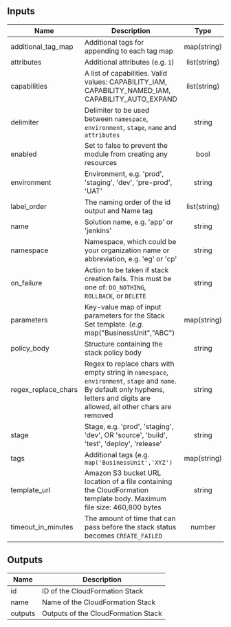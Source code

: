 ## Inputs

| Name | Description | Type | Default | Required |
|------|-------------|:----:|:-----:|:-----:|
| additional_tag_map | Additional tags for appending to each tag map | map(string) | `<map>` | no |
| attributes | Additional attributes (e.g. `1`) | list(string) | `<list>` | no |
| capabilities | A list of capabilities. Valid values: CAPABILITY_IAM, CAPABILITY_NAMED_IAM, CAPABILITY_AUTO_EXPAND | list(string) | `<list>` | no |
| delimiter | Delimiter to be used between `namespace`, `environment`, `stage`, `name` and `attributes` | string | `-` | no |
| enabled | Set to false to prevent the module from creating any resources | bool | `true` | no |
| environment | Environment, e.g. 'prod', 'staging', 'dev', 'pre-prod', 'UAT' | string | `` | no |
| label_order | The naming order of the id output and Name tag | list(string) | `<list>` | no |
| name | Solution name, e.g. 'app' or 'jenkins' | string | - | yes |
| namespace | Namespace, which could be your organization name or abbreviation, e.g. 'eg' or 'cp' | string | `` | no |
| on_failure | Action to be taken if stack creation fails. This must be one of: `DO_NOTHING`, `ROLLBACK`, or `DELETE` | string | `ROLLBACK` | no |
| parameters | Key-value map of input parameters for the Stack Set template. (_e.g._ map("BusinessUnit","ABC") | map(string) | `<map>` | no |
| policy_body | Structure containing the stack policy body | string | `` | no |
| regex_replace_chars | Regex to replace chars with empty string in `namespace`, `environment`, `stage` and `name`. By default only hyphens, letters and digits are allowed, all other chars are removed | string | `/[^a-zA-Z0-9-]/` | no |
| stage | Stage, e.g. 'prod', 'staging', 'dev', OR 'source', 'build', 'test', 'deploy', 'release' | string | `` | no |
| tags | Additional tags (e.g. `map('BusinessUnit','XYZ')` | map(string) | `<map>` | no |
| template_url | Amazon S3 bucket URL location of a file containing the CloudFormation template body. Maximum file size: 460,800 bytes | string | - | yes |
| timeout_in_minutes | The amount of time that can pass before the stack status becomes `CREATE_FAILED` | number | `30` | no |

## Outputs

| Name | Description |
|------|-------------|
| id | ID of the CloudFormation Stack |
| name | Name of the CloudFormation Stack |
| outputs | Outputs of the CloudFormation Stack |

